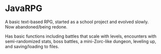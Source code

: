 # JavaRPG
A basic text-based RPG, started as a school project and evolved slowly. Now abandoned/being redone.

Has basic functions including battles that scale with levels, encounters with semi-randomized stats, boss battles, a mini-Zorc-like dungeon, leveling up, and saving/loading to files.
